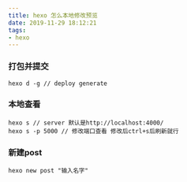 ```yaml
---
title: hexo 怎么本地修改预览
date: 2019-11-29 18:12:21
tags:
- hexo
---
```


### 打包并提交
	hexo d -g // deploy generate

### 本地查看
	hexo s // server 默认是http://localhost:4000/
	hexo s -p 5000 // 修改端口查看 修改后ctrl+s后刷新就行

### 新建post
	hexo new post "输入名字"

